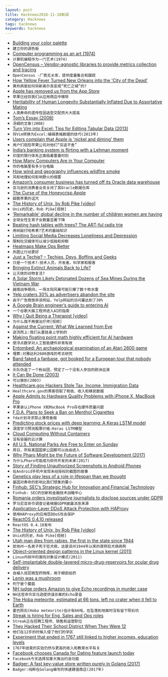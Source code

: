 ```yaml
---
layout: post
title: Hacknews2018-11-10新闻
category: Hacknews
tags: hacknews
keywords: hacknews
---
```




- [Building your color palette](https://refactoringui.com/previews/building-your-color-palette/)
- `建立你的调色板`
- [Computer programming as an art (1974)](https://dl.acm.org/citation.cfm?id=361612)
- `计算机编程作为一门艺术(1974)`
- [OpenCensus – Vendor-agnostic libraries to provide metrics collection and tracing](https://opencensus.io/)
- `OpenCensus -厂商无关库，提供度量集合和跟踪`
- [How Yellow Fever Turned New Orleans into the &#39;City of the Dead&#39;](https://www.npr.org/sections/codeswitch/2018/10/31/415535913/how-yellow-fever-turned-new-orleans-into-the-city-of-the-dead)
- `黄热病是如何将新奥尔良变成“死亡之城”的?`
- [Apple has removed us from the App Store](https://blog.rescuetime.com/rescuetime-for-ios-removed/)
- `苹果已经将我们从应用商店中移除`
- [Heritability of Human Longevity Substantially Inflated Due to Assortative Mating](http://www.genetics.org/content/210/3/1109)
- `人类寿命的遗传性因选型交配而大大提高`
- [Tom’s Essay (2008)](https://opinionator.blogs.nytimes.com/2008/09/23/toms-essay/)
- `汤姆的文章(2008)`
- [Turn Vim into Excel: Tips for Editing Tabular Data (2013)](http://alangrow.com/blog/turn-vim-into-excel-tips-for-tabular-data-editing)
- `将Vim转换为Excel:编辑表格数据的技巧(2013年)`
- [Users complain that Apple is &#39;nickel and diming&#39; them](https://www.businessinsider.com/hundreds-of-people-are-complaining-on-reddit-about-apple-nickel-and-diming-them-2018-11)
- `用户们抱怨苹果公司对他们“穷追不舍”`
- [India’s banking system is flirting with a Lehman moment](https://www.economist.com/business/2018/11/08/indias-banking-system-is-flirting-with-a-lehman-moment)
- `印度的银行体系正面临着雷曼时刻`
- [How Many Computers Are in Your Computer](https://www.gwern.net/Turing-complete#how-many-computers-are-in-your-computer)
- `你的电脑里有多少台电脑`
- [How wind and geography influences wildfire smoke](https://www.windy.com/-Show-add-more-layers/overlays?so2sm,38.962,-121.069,8)
- `风和地理如何影响野火的烟雾`
- [Amazon’s consumer business has turned off its Oracle data warehouse](https://www.bloomberg.com/news/articles/2018-11-09/-keep-talkin-larry-amazon-is-close-to-tossing-oracle-software?srnd=premium)
- `亚马逊的消费者业务关闭了其Oracle数据仓库`
- [The Curse of the Honeycrisp Apple](https://www.bloomberg.com/news/articles/2018-11-08/the-curse-of-the-honeycrisp-apple)
- `甜脆苹果的诅咒`
- [The History of Unix, by Rob Pike [video]](https://www.youtube.com/watch?v=_2NI6t2r_Hs)
- `Unix的历史，Rob Pike[视频]`
- [‘Remarkable’ global decline in the number of children women are having](https://www.bbc.com/news/health-46118103)
- `全球女性生育子女数量显著下降`
- [Beating hash tables with trees? The ART-ful radix trie](http://the-paper-trail.org/art-index/)
- `用树敲打哈希表?艺术的基础知识`
- [Limiting Social Media Decreases Loneliness and Depression](https://guilfordjournals.com/doi/10.1521/jscp.2018.37.10.751)
- `限制社交媒体可以减少孤独和抑郁`
- [Heatmaps Make Ops Better](https://www.honeycomb.io/blog/heatmaps-make-ops-better/)
- `热图让行动更好`
- [Just a Techie? – Techies, Devs, Boffins and Geeks](https://juxt.pro/blog/posts/dev-not-just-a-dev.html)
- `只是一个技术?-技术人员，开发者，科学家和极客`
- [Bringing Extinct Animals Back to Life?](https://thewalrus.ca/can-science-bring-extinct-animals-back-to-life/)
- `让灭绝的动物复活?`
- [A Solar Storm Likely Detonated Dozens of Sea Mines During the Vietnam War](https://gizmodo.com/a-powerful-solar-storm-likely-detonated-dozens-of-u-s-1830321540)
- `越南战争期间，一场太阳风暴可能引爆了数十枚水雷`
- [Yelp craters 30% as advertisers abandon the site](https://www.cnbc.com/2018/11/09/yelp-craters-30percent-as-advertisers-abandon-the-site.html)
- `由于广告商放弃该网站，Yelp网站的访问量达到了30%`
- [A Google Brain engineer’s guide to entering AI](https://80000hours.org/articles/ml-engineering-career-transition-guide/)
- `一个谷歌大脑工程师进入AI的指南`
- [Why I Quit Being a Therapist [video]](https://www.youtube.com/watch?v=f0Fi32LbXHA)
- `为什么我不再做治疗师[视频]`
- [Against the Current: What We Learned from Eve](https://beta.observablehq.com/@jashkenas/against-the-current-what-we-learned-from-eve-transcript)
- `逆流而上:我们从夏娃身上学到的`
- [Making floating point math highly efficient for AI hardware](https://code.fb.com/ai-research/floating-point-math/)
- `使浮点数学对人工智能硬件非常有效`
- [Entombed: An archaeological examination of an Atari 2600 game](https://arxiv.org/abs/1811.02035)
- `埋葬:对雅达利2600游戏的考古研究`
- [Band faked a fanbase, got booked for a European tour that nobody attended](http://www.metalinjection.net/its-just-business/la-band-threatin-faked-a-fanbase-got-a-european-tour-booked-that-nobody-attended)
- `乐队伪造了一个粉丝团，预定了一个没有人参加的欧洲巡演`
- [It Can Be Done (2003)](https://multicians.org/andre.html)
- `可以做到(2003)`
- [Healthcare.gov Hackers Stole Tax, Income, Immigration Data](https://techcrunch.com/2018/11/09/hackers-stole-income-immigration-and-tax-data-in-healthcare-gov-breach-government-confirms/)
- `Healthcare.gov的黑客窃取了税收、收入和移民数据`
- [Apple Admits to Hardware Quality Problems with iPhone X, MacBook Pro](https://www.thurrott.com/apple/191172/apple-admits-to-hardware-quality-problems-with-iphone-x-macbook-pro)
- `苹果承认iPhone X和MacBook Pro存在硬件质量问题`
- [F.D.A. Plans to Seek a Ban on Menthol Cigarettes](https://www.nytimes.com/2018/11/09/health/fda-menthol-cigarettes-ban.html)
- `fda计划寻求禁止薄荷香烟`
- [Predicting stock prices with deep learning: A Keras LSTM model](https://heartbeat.fritz.ai/using-a-keras-long-shortterm-memory-lstm-model-to-predict-stock-prices-a08c9f69aa74)
- `深度学习预测股票价格:Keras LSTM模型`
- [Cloud Computing Without Containers](https://blog.cloudflare.com/cloud-computing-without-containers/?hH)
- `没有容器的云计算`
- [All U.S. National Parks Are Free to Enter on Sunday](https://www.atlasobscura.com/articles/all-us-national-parks-are-free-to-enter-on-sunday)
- `周日，所有美国国家公园都可以自由进入`
- [Why Pharo Might be the Future of Software Development (2017)](https://blog.appacademy.io/pharo-future-software-development/)
- `为什么Pharo可能成为软件开发的未来(2017)`
- [Story of Finding Unauthorized Screenshots in Android Phones](https://tech.michaelaltfield.net/2018/11/09/android-security-auditing-investigating-unauthorized-screenshots/)
- `在Android手机中发现未经授权的截图的故事`
- [Genetics play less of a role in lifespan than we thought](https://arstechnica.com/science/2018/11/genetics-play-less-of-a-role-in-lifespan-than-we-thought/)
- `基因对寿命的影响比我们想象的要小`
- [Finhub: SEC’s Strategic Hub for Innovation and Financial Technology](https://www.sec.gov/finhub)
- `Finhub: SEC的创新和金融技术战略中心`
- [Romania orders investigative journalists to disclose sources under GDPR](https://www.occrp.org/en/40-press-releases/presss-releases/8875-occrp-strongly-objects-to-romania-s-misuse-of-gdpr-to-muzzle-media?fbclid=IwAR3oyyn-S4AchYYnsQlw_jZASnHclQxLPwS66IsgF19W73WjtFXYU-FhuYM)
- `罗马尼亚命令调查记者根据GDPR披露消息来源`
- [Application-Layer DDoS Attack Protection with HAProxy](https://www.haproxy.com/blog/application-layer-ddos-attack-protection-with-haproxy/)
- `使用HAProxy的应用层DDoS攻击保护`
- [ReactOS 0.4.10 released](https://www.reactos.org/project-news/reactos-0410-released)
- `ReactOS 0.4.10发布`
- [The History of Unix, by Rob Pike [video]](https://www.youtube.com/watch?v=_2NI6t2r_Hs&amp;feature=youtu.be&amp;t=226)
- `Unix的历史，Rob Pike[视频]`
- [Utah man dies from rabies, the first in the state since 1944](https://www.deseretnews.com/article/900041016/utahn-dies-from-rabies-a-first-since-1944.html)
- `犹他州一名男子死于狂犬病，这是该州1944年以来的首例狂犬病病例`
- [Object-oriented design patterns in the Linux kernel (2011)](https://lwn.net/Articles/444910/)
- `Linux内核中的面向对象设计模式(2011)`
- [Self-implantable double-layered micro-drug-reservoirs for ocular drug delivery](https://www.nature.com/articles/s41467-018-06981-w)
- `自植入双层微型药物库，用于眼部给药`
- [Lenin was a mushroom](https://www.atlasobscura.com/articles/lenin-mushroom-hoax-russia?)
- `列宁是个蘑菇`
- [NH judge orders Amazon to give Echo recordings in murder case](https://www.wmur.com/article/nh-judge-orders-amazon-to-give-echo-recordings-in-double-homicide-case/24893714)
- `NH法官命令亚马逊提供谋杀案的Echo录音`
- [The Hoba meteorite, estimated at 66 tons, left no crater when it fell to Earth](https://www.thevintagenews.com/2017/09/10/the-hoba-meteorite-estimated-at-66-tons-left-no-crater-when-it-fell-to-earth/)
- `霍巴陨石(Hoba meteorite)估计有66吨，在坠落到地面时没有留下陨石坑`
- [Streak is hiring for Eng, Sales and Ops roles](https://www.streak.com/careers)
- `Streak正在招聘工程师、销售和运营职位`
- [They Hacked Their School District When They Were 12](https://www.edweek.org/ew/articles/2018/11/07/they-hacked-their-school-district-when-they.html)
- `他们在12岁的时候入侵了他们的学区`
- [Experiment that ended in 1767 still linked to higher incomes, education levels](https://www.washingtonpost.com/business/2018/11/09/years-after-jesuits-were-expelled-towns-near-their-missions-still-have-higher-education-incomes/?noredirect=on)
- `1767年结束的实验仍然与更高的收入和教育水平有关`
- [Facebook chooses Canada for Dating feature launch today](https://www.cbc.ca/news/technology/facebook-dating-1.4824745)
- `Facebook今天选择加拿大推出约会功能`
- [Badger: A fast key-value store written purely in Golang (2017)](https://blog.dgraph.io/post/badger/)
- `Badger:纯粹在Golang编写的快速键值商店(2017年)`

